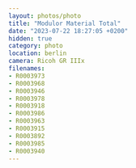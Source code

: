 ```yaml
---
layout: photos/photo
title: "Modulor Material Total"
date: "2023-07-22 18:27:05 +0200"
hidden: true
category: photo
location: berlin
camera: Ricoh GR IIIx
filenames: 
- R0003973
- R0003968
- R0003946
- R0003978
- R0003918
- R0003986
- R0003963
- R0003915
- R0003892
- R0003985
- R0003940
---
```


